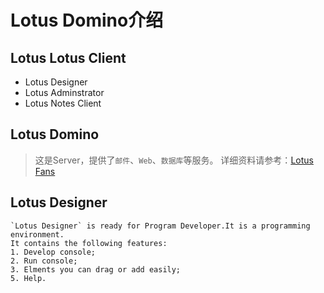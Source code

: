 Lotus Domino介绍
=====
## Lotus Lotus Client
* Lotus Designer
* Lotus Adminstrator
* Lotus Notes Client

## Lotus Domino
> 这是Server，提供了`邮件`、`Web`、`数据库`等服务。
  详细资料请参考：[Lotus Fans](http://www-03.ibm.com/software/products/zh/ibmnotes/ "Lotus Product")
  
## Lotus Designer
    `Lotus Designer` is ready for Program Developer.It is a programming environment.
    It contains the following features:
    1. Develop console;
    2. Run console;
    3. Elments you can drag or add easily;
    5. Help.

